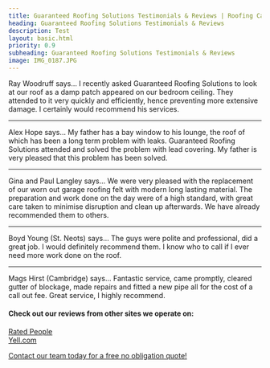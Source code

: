 ```yaml
---
title: Guaranteed Roofing Solutions Testimonials & Reviews | Roofing Cambridge, London & South East England
heading: Guaranteed Roofing Solutions Testimonials & Reviews
description: Test
layout: basic.html
priority: 0.9
subheading: Guaranteed Roofing Solutions Testimonials & Reviews
image: IMG_0187.JPG
---
```


<p class="quote">
    <span>Ray Woodruff says...</span>
    <i class="fa fa-quote-left"></i>
    I recently asked Guaranteed Roofing Solutions to look at our roof as a damp patch appeared on our bedroom ceiling. They attended to it very quickly and efficiently, 
    hence preventing more extensive damage. I certainly would recommend his services.
    <i class="fa fa-quote-right"></i>
</p>

<hr />

<p class="quote">
    <span>Alex Hope says...</span>
    <i class="fa fa-quote-left"></i>
    My father has a bay window to his lounge, the roof of which has been a long term problem with leaks. Guaranteed Roofing Solutions attended and solved the problem with lead covering. My father is very pleased that this problem has been solved.
    <i class="fa fa-quote-right"></i>
</p>

<hr />

<p class="quote">
    <span>Gina and Paul Langley says...</span>
    <i class="fa fa-quote-left"></i>
    We were very pleased with the replacement of our worn out garage roofing felt with modern long lasting material. The preparation and work done on the day were of a high standard, with great care taken to minimise disruption and clean up afterwards. We have already recommended them to others.
    <i class="fa fa-quote-right"></i>
</p>

<hr />

<p class="quote">
    <span>Boyd Young (St. Neots) says...</span>
    <i class="fa fa-quote-left"></i>
    The guys were polite and professional, did a great job. I would definitely recommend them. I know who to call if I ever need more work done on the roof.
    <i class="fa fa-quote-right"></i>
</p>

<hr />

<p class="quote">
    <span>Mags Hirst (Cambridge) says...</span>
    <i class="fa fa-quote-left"></i>
    Fantastic service, came promptly, cleared gutter of blockage, made repairs and fitted a new pipe all for the cost of 
    a call out fee. Great service, I highly recommend.
    <i class="fa fa-quote-right"></i>
</p>

<h4>Check out our reviews from other sites we operate on:</h4>

<p>
    <a href="https://www.ratedpeople.com/profile/guaranteed-roofing-solutions/" target="_blank">Rated People</a><br />
    <a href="https://www.yell.com/biz/guaranteed-roofing-solutions-ltd-cambridge-9050237/" target="_blank">Yell.com</a>
</p>

<div class="l-box-lrg pure-g">
    <div class="l-box pure-u-1">
        <a class="c2a-panel" href="/contact">Contact our team today for a free no obligation quote!</a>
    </div>
</div>
